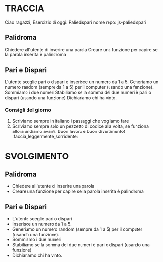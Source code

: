 # TRACCIA

Ciao ragazzi,
Esercizio di oggi: Paliedispari
nome repo: js-paliedispari

## Palidroma

Chiedere all'utente di inserire una parola
Creare una funzione per capire se la parola inserita è palindroma

## Pari e Dispari

L'utente sceglie pari o dispari e inserisce un numero da 1 a 5.
Generiamo un numero random (sempre da 1 a 5) per il computer (usando una funzione).
Sommiamo i due numeri
Stabiliamo se la somma dei due numeri è pari o dispari (usando una funzione)
Dichiariamo chi ha vinto.

### Consigli del giorno

1. Scriviamo sempre in italiano i passaggi che vogliamo fare
2. Scriviamo sempre solo un pezzetto di codice alla volta, se funziona allora andiamo avanti.
   Buon lavoro e buon divertimento! :faccia_leggermente_sorridente:

# SVOLGIMENTO

## Palidroma

- Chiedere all'utente di inserire una parola
- Creare una funzione per capire se la parola inserita è palindroma

## Pari e Dispari

- L'utente sceglie pari o dispari
- Inserisce un numero da 1 a 5.
- Generiamo un numero random (sempre da 1 a 5) per il computer (usando una funzione).
- Sommiamo i due numeri
- Stabiliamo se la somma dei due numeri è pari o dispari (usando una funzione)
- Dichiariamo chi ha vinto.
